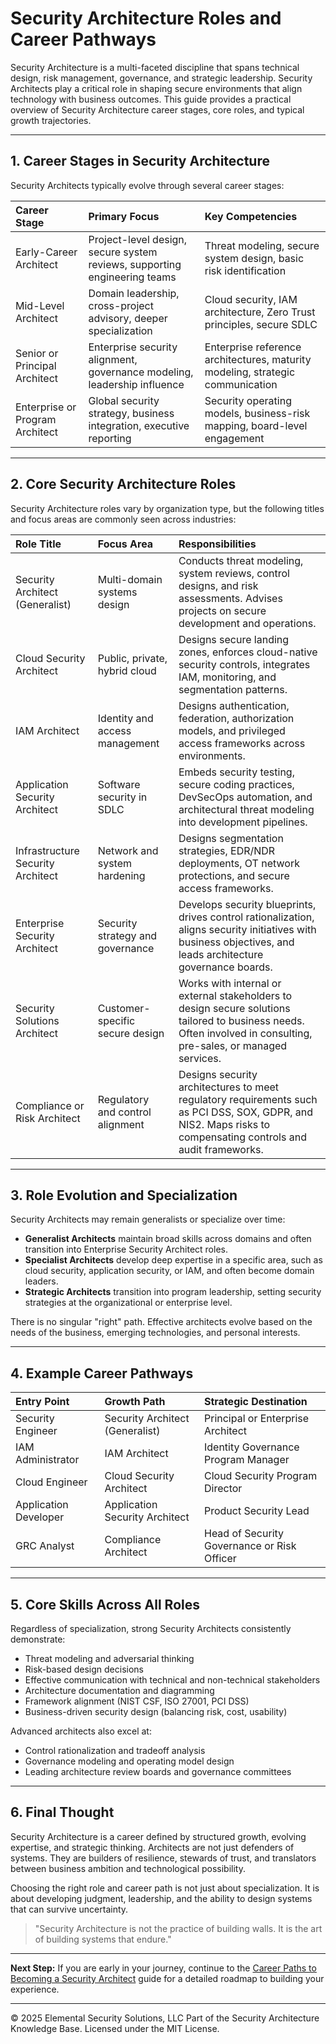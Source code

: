# Security Architecture Roles and Career Pathways

Security Architecture is a multi-faceted discipline that spans technical design, risk management, governance, and strategic leadership. Security Architects play a critical role in shaping secure environments that align technology with business outcomes. This guide provides a practical overview of Security Architecture career stages, core roles, and typical growth trajectories.

---

## 1. Career Stages in Security Architecture

Security Architects typically evolve through several career stages:

| Career Stage | Primary Focus | Key Competencies |
|:-------------|:--------------|:-----------------|
| Early-Career Architect | Project-level design, secure system reviews, supporting engineering teams | Threat modeling, secure system design, basic risk identification |
| Mid-Level Architect | Domain leadership, cross-project advisory, deeper specialization | Cloud security, IAM architecture, Zero Trust principles, secure SDLC |
| Senior or Principal Architect | Enterprise security alignment, governance modeling, leadership influence | Enterprise reference architectures, maturity modeling, strategic communication |
| Enterprise or Program Architect | Global security strategy, business integration, executive reporting | Security operating models, business-risk mapping, board-level engagement |

---

## 2. Core Security Architecture Roles

Security Architecture roles vary by organization type, but the following titles and focus areas are commonly seen across industries:

| Role Title | Focus Area | Responsibilities |
|:-----------|:-----------|:------------------|
| Security Architect (Generalist) | Multi-domain systems design | Conducts threat modeling, system reviews, control designs, and risk assessments. Advises projects on secure development and operations. |
| Cloud Security Architect | Public, private, hybrid cloud | Designs secure landing zones, enforces cloud-native security controls, integrates IAM, monitoring, and segmentation patterns. |
| IAM Architect | Identity and access management | Designs authentication, federation, authorization models, and privileged access frameworks across environments. |
| Application Security Architect | Software security in SDLC | Embeds security testing, secure coding practices, DevSecOps automation, and architectural threat modeling into development pipelines. |
| Infrastructure Security Architect | Network and system hardening | Designs segmentation strategies, EDR/NDR deployments, OT network protections, and secure access frameworks. |
| Enterprise Security Architect | Security strategy and governance | Develops security blueprints, drives control rationalization, aligns security initiatives with business objectives, and leads architecture governance boards. |
| Security Solutions Architect | Customer-specific secure design | Works with internal or external stakeholders to design secure solutions tailored to business needs. Often involved in consulting, pre-sales, or managed services. |
| Compliance or Risk Architect | Regulatory and control alignment | Designs security architectures to meet regulatory requirements such as PCI DSS, SOX, GDPR, and NIS2. Maps risks to compensating controls and audit frameworks. |


---

## 3. Role Evolution and Specialization

Security Architects may remain generalists or specialize over time:

- **Generalist Architects** maintain broad skills across domains and often transition into Enterprise Security Architect roles.
- **Specialist Architects** develop deep expertise in a specific area, such as cloud security, application security, or IAM, and often become domain leaders.
- **Strategic Architects** transition into program leadership, setting security strategies at the organizational or enterprise level.

There is no singular "right" path. Effective architects evolve based on the needs of the business, emerging technologies, and personal interests.


---

## 4. Example Career Pathways

| Entry Point | Growth Path | Strategic Destination |
|:------------|:------------|:----------------------|
| Security Engineer | Security Architect (Generalist) | Principal or Enterprise Architect |
| IAM Administrator | IAM Architect | Identity Governance Program Manager |
| Cloud Engineer | Cloud Security Architect | Cloud Security Program Director |
| Application Developer | Application Security Architect | Product Security Lead |
| GRC Analyst | Compliance Architect | Head of Security Governance or Risk Officer |


---

## 5. Core Skills Across All Roles

Regardless of specialization, strong Security Architects consistently demonstrate:

- Threat modeling and adversarial thinking
- Risk-based design decisions
- Effective communication with technical and non-technical stakeholders
- Architecture documentation and diagramming
- Framework alignment (NIST CSF, ISO 27001, PCI DSS)
- Business-driven security design (balancing risk, cost, usability)

Advanced architects also excel at:
- Control rationalization and tradeoff analysis
- Governance modeling and operating model design
- Leading architecture review boards and governance committees


---

## 6. Final Thought

Security Architecture is a career defined by structured growth, evolving expertise, and strategic thinking. Architects are not just defenders of systems. They are builders of resilience, stewards of trust, and translators between business ambition and technological possibility.

Choosing the right role and career path is not just about specialization. It is about developing judgment, leadership, and the ability to design systems that can survive uncertainty.

> "Security Architecture is not the practice of building walls. It is the art of building systems that endure."


---

**Next Step:** If you are early in your journey, continue to the [Career Paths to Becoming a Security Architect](career_paths.md) guide for a detailed roadmap to building your experience.

---
© 2025 Elemental Security Solutions, LLC
Part of the Security Architecture Knowledge Base.
Licensed under the MIT License.
